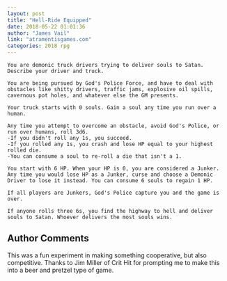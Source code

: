 ```yaml
---
layout: post
title: "Hell-Ride Equipped"
date: 2018-05-22 01:01:36
author: "James Vail"
link: "atramentisgames.com"
categories: 2018 rpg
---
```

```
You are demonic truck drivers trying to deliver souls to Satan. Describe your driver and truck.

You are being pursued by God's Police Force, and have to deal with obstacles like shitty drivers, traffic jams, explosive oil spills, cavernous pot holes, and whatever else the GM presents.

Your truck starts with 0 souls. Gain a soul any time you run over a human.

Any time you attempt to overcome an obstacle, avoid God's Police, or run over humans, roll 3d6. 
-If you didn't roll any 1s, you succeed.
-If you rolled any 1s, you crash and lose HP equal to your highest rolled die. 
-You can consume a soul to re-roll a die that isn't a 1.

You start with 6 HP. When your HP is 0, you are considered a Junker. Any time you would lose HP as a Junker, curse and choose a Demonic Driver to lose it instead. You can consume 6 souls to regain 1 HP.

If all players are Junkers, God's Police capture you and the game is over.

If anyone rolls three 6s, you find the highway to hell and deliver souls to Satan. Whoever delivers the most souls wins.
```
## Author Comments 

This was a fun experiment in making something cooperative, but also competitive. Thanks to Jim Miller of Crit Hit for prompting me to make this into a beer and pretzel type of game.

